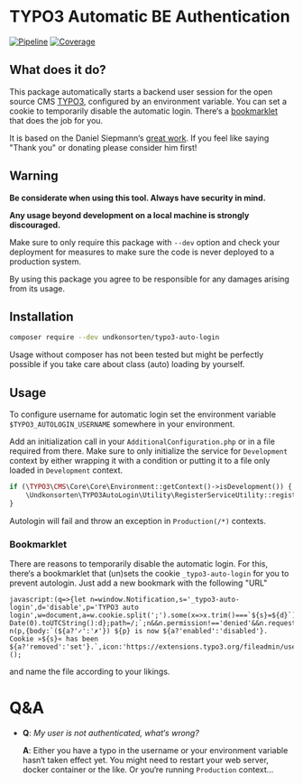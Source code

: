 # TYPO3 Automatic BE Authentication

[![Pipeline](https://img.shields.io/travis/com/undkonsorten/typo3-auto-login)](https://travis-ci.com/github/undkonsorten/typo3-auto-login)
[![Coverage](https://img.shields.io/coveralls/github/undkonsorten/typo3-auto-login)](https://coveralls.io/github/undkonsorten/typo3-auto-login)

## What does it do?

This package automatically starts a backend user session for the open source CMS 
[TYPO3](https://typo3.org), configured by an environment variable. You can set
a cookie to temporarily disable the automatic login. There‘s a [bookmarklet](#bookmarklet)
that does the job for you.

It is based on the Daniel Siepmann‘s 
[great work](https://daniel-siepmann.de/Posts/2018/2018-07-25-auto-login-typo3-backend.html).
If you feel like saying "Thank you" or donating please consider him first! 

## Warning

**Be considerate when using this tool. Always have security in mind.**

**Any usage beyond development on a local machine is strongly discouraged.**

Make sure to only require this package with `--dev` option and check your
deployment for measures to make sure the code is never deployed to a production
system.

By using this package you agree to be responsible for any damages arising
from its usage.

## Installation

```bash
composer require --dev undkonsorten/typo3-auto-login
```

Usage without composer has not been tested but might be perfectly possible
if you take care about class (auto) loading by yourself. 

## Usage

To configure username for automatic login set the environment variable 
`$TYPO3_AUTOLOGIN_USERNAME` somewhere in your environment.

Add an initialization call in your `AdditionalConfiguration.php` or in
a file required from there. Make sure to only initialize the service for
`Development` context by either wrapping it with a condition or putting
it to a file only loaded in `Development` context.

```php
if (\TYPO3\CMS\Core\Core\Environment::getContext()->isDevelopment()) {
    \Undkonsorten\TYPO3AutoLogin\Utility\RegisterServiceUtility::registerAutomaticAuthenticationService();   
}
```

Autologin will fail and throw an exception in `Production(/*)` contexts.

### Bookmarklet

There are reasons to temporarily disable the automatic login. For this,
there‘s a bookmarklet that (un)sets the cookie `_typo3-auto-login` for you
to prevent autologin. Just add a new bookmark with the following "URL"

```
javascript:(q=>{let n=window.Notification,s='_typo3-auto-login',d='disable',p='TYPO3 auto login',w=document,a=w.cookie.split(';').some(x=>x.trim()===`${s}=${d}`);w.cookie=`${s}=${a?';expires='+new Date(0).toUTCString():d};path=/;`;n&&n.permission!=='denied'&&n.requestPermission().then(q=>new n(p,{body:`(${a?'✓':'✗'}) ${p} is now ${a?'enabled':'disabled'}. Cookie »${s}« has been ${a?'removed':'set'}.`,icon:'https://extensions.typo3.org/fileadmin/user_upload/ext_icon.png'}));})();
```

and name the file according to your likings.

# Q&A

* **Q**: *My user is not authenticated, what‘s wrong?*

  **A**: Either you have a typo in the username or your environment variable hasn‘t taken
  effect yet. You might need to restart your web server, docker container or the like.
  Or you‘re running `Production` context…
